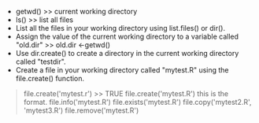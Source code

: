 - getwd() >> current working directory
- ls()  >> list all files
-  List all the files in your working directory using list.files() or dir().
-  Assign the value of the current working directory to a variable called "old.dir" >>  old.dir <-getwd()
-  Use dir.create() to create a directory in the current working directory called "testdir".
-   Create a file in your working directory called "mytest.R" using the file.create() function.
> file.create('mytest.r')  >> TRUE
> file.create('mytest.R') this is the format.
> file.info('mytest.R')
> file.exists('mytest.R')
> file.copy('mytest2.R', 'mytest3.R')
> file.remove('mytest.R')
